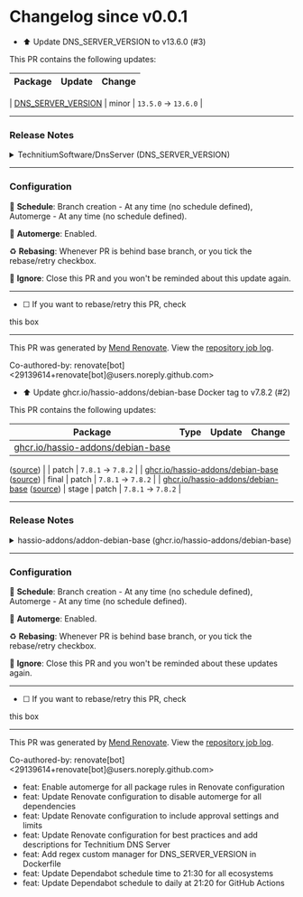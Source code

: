 # Changelog since v0.0.1
- ⬆️ Update DNS_SERVER_VERSION to v13.6.0 (#3)

This PR contains the following updates:

| Package | Update | Change |
|---|---|---|
|
[DNS_SERVER_VERSION](https://redirect.github.com/TechnitiumSoftware/DnsServer)
| minor | `13.5.0` -> `13.6.0` |

---

### Release Notes

<details>
<summary>TechnitiumSoftware/DnsServer (DNS_SERVER_VERSION)</summary>

###
[`v13.6.0`](https://redirect.github.com/TechnitiumSoftware/DnsServer/compare/v13.5.0...v13.6.0)

[Compare
Source](https://redirect.github.com/TechnitiumSoftware/DnsServer/compare/v13.5.0...v13.6.0)

</details>

---

### Configuration

📅 **Schedule**: Branch creation - At any time (no schedule defined),
Automerge - At any time (no schedule defined).

🚦 **Automerge**: Enabled.

♻ **Rebasing**: Whenever PR is behind base branch, or you tick the
rebase/retry checkbox.

🔕 **Ignore**: Close this PR and you won't be reminded about this update
again.

---

- [ ] <!-- rebase-check -->If you want to rebase/retry this PR, check
this box

---

This PR was generated by [Mend Renovate](https://mend.io/renovate/).
View the [repository job
log](https://developer.mend.io/github/staerk-ha-addons/addon-technitium-dns).

<!--renovate-debug:eyJjcmVhdGVkSW5WZXIiOiIzOS4yNTcuMyIsInVwZGF0ZWRJblZlciI6IjM5LjI1Ny4zIiwidGFyZ2V0QnJhbmNoIjoibWFpbiIsImxhYmVscyI6WyJkZXBlbmRlbmNpZXMiLCJuby1zdGFsZSJdfQ==-->

Co-authored-by: renovate[bot] <29139614+renovate[bot]@users.noreply.github.com> 
- ⬆️ Update ghcr.io/hassio-addons/debian-base Docker tag to v7.8.2 (#2)

This PR contains the following updates:

| Package | Type | Update | Change |
|---|---|---|---|
| [ghcr.io/hassio-addons/debian-base](https://addons.community)
([source](https://redirect.github.com/hassio-addons/addon-debian-base))
| | patch | `7.8.1` -> `7.8.2` |
| [ghcr.io/hassio-addons/debian-base](https://addons.community)
([source](https://redirect.github.com/hassio-addons/addon-debian-base))
| final | patch | `7.8.1` -> `7.8.2` |
| [ghcr.io/hassio-addons/debian-base](https://addons.community)
([source](https://redirect.github.com/hassio-addons/addon-debian-base))
| stage | patch | `7.8.1` -> `7.8.2` |

---

### Release Notes

<details>
<summary>hassio-addons/addon-debian-base
(ghcr.io/hassio-addons/debian-base)</summary>

###
[`v7.8.2`](https://redirect.github.com/hassio-addons/addon-debian-base/releases/tag/v7.8.2)

[Compare
Source](https://redirect.github.com/hassio-addons/addon-debian-base/compare/v7.8.1...v7.8.2)

##### What’s changed

##### ⬆️ Dependency updates

- ⬆️ Update debian\_12/xz-utils to v5.4.1-1
@&#8203;[renovate\[bot\]](https://redirect.github.com/apps/renovate)
([#&#8203;186](https://redirect.github.com/hassio-addons/addon-debian-base/pull/186))

</details>

---

### Configuration

📅 **Schedule**: Branch creation - At any time (no schedule defined),
Automerge - At any time (no schedule defined).

🚦 **Automerge**: Enabled.

♻ **Rebasing**: Whenever PR is behind base branch, or you tick the
rebase/retry checkbox.

🔕 **Ignore**: Close this PR and you won't be reminded about these
updates again.

---

- [ ] <!-- rebase-check -->If you want to rebase/retry this PR, check
this box

---

This PR was generated by [Mend Renovate](https://mend.io/renovate/).
View the [repository job
log](https://developer.mend.io/github/staerk-ha-addons/addon-technitium-dns).

<!--renovate-debug:eyJjcmVhdGVkSW5WZXIiOiIzOS4yNTcuMyIsInVwZGF0ZWRJblZlciI6IjM5LjI1Ny4zIiwidGFyZ2V0QnJhbmNoIjoibWFpbiIsImxhYmVscyI6WyJkZXBlbmRlbmNpZXMiLCJuby1zdGFsZSJdfQ==-->

Co-authored-by: renovate[bot] <29139614+renovate[bot]@users.noreply.github.com> 
- feat: Enable automerge for all package rules in Renovate configuration 
- feat: Update Renovate configuration to disable automerge for all dependencies 
- feat: Update Renovate configuration to include approval settings and limits 
- feat: Update Renovate configuration for best practices and add descriptions for Technitium DNS Server 
- feat: Add regex custom manager for DNS_SERVER_VERSION in Dockerfile 
- feat: Update Dependabot schedule time to 21:30 for all ecosystems 
- feat: Update Dependabot schedule to daily at 21:20 for GitHub Actions 
